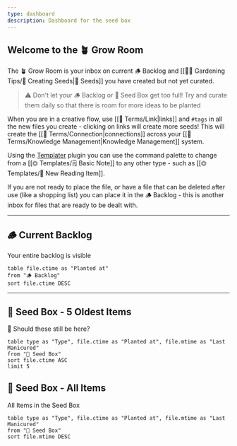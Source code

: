 ```yaml
---
type: dashboard
description: Dashboard for the seed box
---
```


## Welcome to the 🪴 Grow Room

The 🪴 Grow Room is your inbox on current 🪵 Backlog and [[👩‍🌾 Gardening Tips/🌱 Creating Seeds|🌱 Seeds]] you have created but not yet curated.

> ⚠️ Don't let your 🪵 Backlog or 🌱 Seed Box get too full!  Try and curate them daily so that there is room for more ideas to be planted

When you are in a creative flow, use [[📇 Terms/Link|links]] and `#tags` in all the new files you create - clicking on links will create more seeds! This will create the [[📇 Terms/Connection|connections]] across your [[📇 Terms/Knowledge Management|Knowledge Management]] system.

Using the [Templater](https://github.com/SilentVoid13/Templater) plugin you can use the command palette to change from a [[⏣ Templates/🗒 Basic Note]] to any other type - such as [[⏣ Templates/📙 New Reading Item]].

If you are not ready to place the file, or have a file that can be deleted after use (like a shopping list) you can place it in the 🪵 Backlog - this is another inbox for files that are ready to be dealt with.

---

## 🪵 Current Backlog
Your entire backlog is visible
```dataview
table file.ctime as "Planted at" 
from "🪵 Backlog"
sort file.ctime DESC
```
---

## 🌱 Seed Box - 5 Oldest Items
🤨 Should these still be here?
```dataview
table type as "Type", file.ctime as "Planted at", file.mtime as "Last Manicured"
from "🌱 Seed Box"
sort file.ctime ASC
limit 5
```

## 🌱 Seed Box - All Items
All Items in the Seed Box
```dataview
table type as "Type", file.ctime as "Planted at", file.mtime as "Last Manicured"
from "🌱 Seed Box"
sort file.mtime DESC
```
